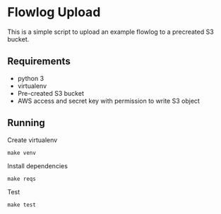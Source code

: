 Flowlog Upload
==============

This is a simple script to upload an example flowlog to a precreated S3 bucket.

Requirements
------------

* python 3
* virtualenv
* Pre-created S3 bucket
* AWS access and secret key with permission to write S3 object

Running
-------

Create virtualenv
```
make venv
```

Install dependencies
```
make reqs
```

Test
```
make test
```

